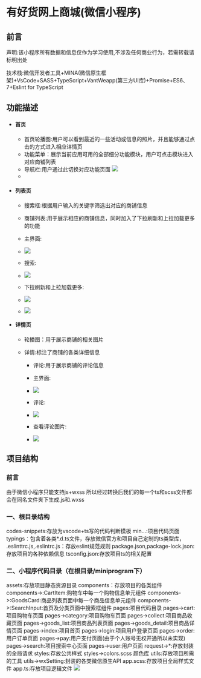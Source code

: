 

# 有好货网上商城(微信小程序)

## 前言

声明:该小程序所有数据和信息仅作为学习使用,不涉及任何商业行为，若需转载请标明出处

技术栈:微信开发者工具+MINA(微信原生框架)+VsCode+SASS+TypeScript+VantWeapp(第三方UI库)+Promise+ES6、7+Eslint for TypeScript

## 功能描述

- #### 首页

  - 首页轮播图:用户可以看到最近的一些活动或信息的照片，并且能够通过点击的方式进入相应详情页
  - 功能菜单：展示当前应用可用的全部细分功能模块，用户可点击模块进入对应商铺列表
  - 导航栏:用户通过此切换对应功能页面
    ![](/readmeImage/home.jpg)
  - 

- #### 列表页

  - 搜索框:根据用户输入的关键字筛选出对应的商铺信息

  - 商铺列表:用于展示相应的商铺信息，同时加入了下拉刷新和上拉加载更多的功能

  - 主界面:
  
  - ![](/readmeImage/list.jpg)

  - 搜索:
  
   - ![](/readmeImage/search.jpg)

    

  - 下拉刷新和上拉加载更多:
  
  - ![](/readmeImage/refresh.jpg)
  	
  	
  	

  - ![](/readmeImage/loading.jpg)

- #### 详情页

  - 轮播图：用于展示商铺的相关图片
  
  - 详情:标注了商铺的各类详细信息
  
	- 评论:用于展示商铺的评论信息
  
	- 主界面:
   	- ![](/readmeImage/detail.jpg)
	
	  
	
	- 评论:
	- ![](/readmeImage/comments.jpg)
	
	  
	
	- 查看评论图片:
	- ![](/readmeImage/comments_image.jpg)
	

## 项目结构
### 前言 
  由于微信小程序只能支持js+wxss 所以经过转换后我们的每一个ts和scss文件都会在同名文件夹下生成.js和.wxss
### 一、根目录结构
 codes-snippets:存放为vscode+ts写的代码判断模板
 min...:项目代码页面
 typings：包含着各类*.d.ts文件，存放微信官方和项目自己定制的ts类型库，
 .eslinttrc.js,.eslintrc.js：存放eslint规范规则
 package.json,package-lock.json:存放项目的各种依赖信息
 tsconfig.json:存放项目ts的相关配置
### 二、小程序代码目录（在根目录/miniprogram下）
assets:存放项目静态资源目录
components：存放项目的各类组件
components->:CartItem:购物车中每一个购物信息单元组件
components->:GoodsCard:商品列表页面中每一个商品信息单元组件
components->:SearchInput:首页及分类页面中搜索框组件
pages:项目代码目录
pages->cart:项目购物车页面
pages->category:项目购物车页面
pages->collect:项目商品收藏页面
pages->goods_list:项目商品列表页面
pages->goods_detail:项目商品详情页面
pages->index:项目首页
pages->login:项目用户登录页面
pages->order:用户订单页面
pages->pay:用户支付页面(由于个人账号无权开通所以未实现)
pages->search:项目搜索中心页面
pages->user:用户页面
request->*:存放封装的全局请求
styles:存放公共样式
styles->colors.scss 颜色库
utils:存放项目所需的工具
utils->wxSetting:封装的各类微信原生API
app.scss:存放项目全局样式文件
app.ts:存放项目逻辑文件
![](/readmeImage/object.jpg)

